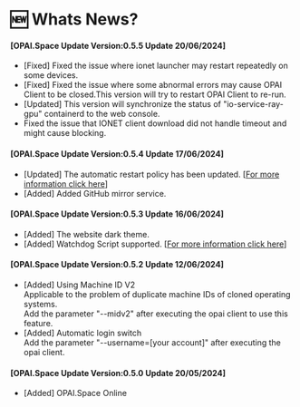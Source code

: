 # 🆕 Whats News?

#### \[OPAI.Space Update Version:0.5.5 Update 20/06/2024]

* \[Fixed] Fixed the issue where ionet launcher may restart repeatedly on some devices.
* \[Fixed] Fixed the issue where some abnormal errors may cause OPAI Client to be closed.This version will try to restart OPAI Client to re-run.
* \[Updated] This version will synchronize the status of "io-service-ray-gpu" containerd to the web console.
* Fixed the issue that IONET client download did not handle timeout and might cause blocking.

#### \[OPAI.Space Update Version:0.5.4 Update 17/06/2024]

* \[Updated] The automatic restart policy has been updated.  \[[For more information click here](https://opai-space.gitbook.io/opai.space/opai-client/io-service-auto-restart-strategy)]
* \[Added] Added GitHub mirror service.

#### \[OPAI.Space Update Version:0.5.3 Update 16/06/2024]

* \[Added] The website dark theme.
* \[Added] Watchdog Script supported. \[[For more information click here](https://opai-space.gitbook.io/opai.space/opai-client/watchdog-script-guide)]

#### \[OPAI.Space Update Version:0.5.2 Update 12/06/2024]

* \[Added] Using Machine ID V2\
  Applicable to the problem of duplicate machine IDs of cloned operating systems.\
  Add the parameter "--midv2" after executing the opai client to use this feature.&#x20;
* \[Added] Automatic login switch\
  Add the parameter "--username=\[your account]" after executing the opai client.

#### \[OPAI.Space Update Version:0.5.0 Update 20/05/2024]

* \[Added] OPAI.Space Online
